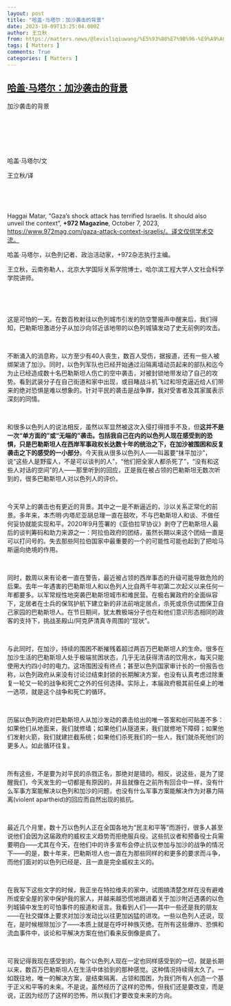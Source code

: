 ```yaml
---
layout: post
title: "哈盖·马塔尔：加沙袭击的背景"
date: 2023-10-09T13:25:04.000Z
author: 王立秋
from: https://matters.news/@levisliqiuwang/%E5%93%88%E7%9B%96-%E9%A9%AC%E5%A1%94%E5%B0%94-%E5%8A%A0%E6%B2%99%E8%A2%AD%E5%87%BB%E7%9A%84%E8%83%8C%E6%99%AF-bafybeibtqf25l7kvoxmlbvt6ioxd3jsaqv3my2ibln6kcjxrtz4ihl2zoe
tags: [ Matters ]
comments: True
categories: [ Matters ]
---
```

<!--1696857904000-->
[哈盖·马塔尔：加沙袭击的背景](https://matters.news/@levisliqiuwang/%E5%93%88%E7%9B%96-%E9%A9%AC%E5%A1%94%E5%B0%94-%E5%8A%A0%E6%B2%99%E8%A2%AD%E5%87%BB%E7%9A%84%E8%83%8C%E6%99%AF-bafybeibtqf25l7kvoxmlbvt6ioxd3jsaqv3my2ibln6kcjxrtz4ihl2zoe)
------

<div>
<p>加沙袭击的背景</p><p> </p><p> </p><p> </p><p>哈盖·马塔尔/文</p><p>王立秋/译</p><p> </p><p> </p><p>Haggai Matar, “Gaza’s shock attack has terrified Israelis. It should also unveil the context”, <strong>+972 Magazine</strong>, October 7, 2023, <a target="_blank" rel="noopener noreferrer nofollow" href="https://www.972mag.com/gaza-attack-context-israelis/%E3%80%82%E8%AF%91%E6%96%87%E4%BB%85%E4%BE%9B%E5%AD%A6%E6%9C%AF%E4%BA%A4%E6%B5%81%E3%80%82">https://www.972mag.com/gaza-attack-context-israelis/。译文仅供学术交流。</a></p><p>哈盖·马塔尔，以色列记者、政治活动家，+972杂志执行主编。</p><p>王立秋，云南弥勒人，北京大学国际关系学院博士，哈尔滨工程大学人文社会科学学院讲师。</p><p> </p><p> </p><p>这是可怕的一天。在数百枚射往以色列城市引发的防空警报声中醒来后，我们得知，巴勒斯坦激进分子从加沙向邻近该地带的以色列城镇发动了史无前例的攻击。</p><p> </p><p>不断涌入的消息称，以方至少有40人丧生，数百人受伤，据报道，还有一些人被绑架进了加沙。同时，以色列军队也已经开始通过沿隔离墙动员起来的部队和迄今为止已经造成数十名巴勒斯坦人伤亡的空中袭击，对被封锁地带发动了自己的攻势。看到武装分子在自己街道和家中出现，或目睹战斗机飞过和坦克逼近给人们带来的绝对恐惧是难以想象的。针对平民的袭击是战争罪，我对受害者及其家属表示深刻的同情。</p><p> </p><p>和很多以色列人的说法相反，虽然以军显然被这次入侵打得措手不及，但<strong>这并不是一次“单方面的”或“无端的”袭击。包括我自己在内的以色列人现在感受到的恐惧，只是巴勒斯坦人在西岸军事政权长达数十年的统治之下，在加沙被围困和反复袭击之下的感受的一小部分</strong>。今天我从很多以色列人——叫嚣要“抹平加沙”，说“这些人是野蛮人，不是可以谈判的人”，“他们把全家人都杀死了”，“没有和这些人对话的空间”的人——那里听到的回应，正是我在被占领的巴勒斯坦无数次听到的，很多巴勒斯坦人对以色列人的评价。</p><p> </p><p>今天早上的袭击也有更近的背景。其中之一是不断逼近的，沙以关系正常化的前景。多年来，本杰明·内塔尼亚胡总理一直在鼓吹，不与巴勒斯坦人和谈、不做任何妥协就能实现和平。2020年9月签署的《亚伯拉罕协议》剥夺了巴勒斯坦人最后的谈判筹码和助力来源之一：阿拉伯政府的团结，虽然长期以来这个团结一直是可以打问号的。失去那些阿拉伯国家中最重要的一个的可能性可能也起到了把哈马斯逼向绝境的作用。</p><p> </p><p>同时，数周以来有论者一直在警告，最近被占领的西岸事态的升级可能导致危险的后果。去年一年遇害的巴勒斯坦人和以色列人比自两千年初第二次起义以来任何一年都要多。以军常规性地突袭巴勒斯坦城市和难民营。在极右翼政府的全面纵容下，定居者在士兵的保驾护航下建立新的非法前哨定居点，杀死或杀伤试图保卫自己家园的巴勒斯坦人。在节日期间，犹太教极端分子也在和他们意识形态相同的政客的支持下，挑战圣殿山/阿克萨清真寺周围的“现状”。</p><p> </p><p>与此同时，在加沙，持续的围困不断摧残着超过两百万巴勒斯坦人的生命。很多在加沙生活的巴勒斯坦人处于极端贫困状态，几乎无法获得清洁的饮用水，每天只能使用大约四小时的电力。这场围困没有终点；甚至以色列国家审计长的一份报告也称，以色列政府从来没有讨论过结束封锁的长期解决方案，也没有认真考虑过除重复一轮又一轮的战争和死亡之外的任何选择。实际上，本届政府极其前任桌上的唯一选项，就是这个战争和死亡的循环。</p><p> </p><p>历届以色列政府对巴勒斯坦人从加沙发动的袭击给出的唯一答案和创可贴差不多：如果他们从地面来，我们就修墙；如果他们从隧道来，我们就修地下障碍；如果他们发射火箭，我们就建拦截系统；如果他们杀死我们的一些人，我们就杀死他们的更多人。如此循环往复。</p><p> </p><p>所有这些，不是要为对平民的杀戮正名，那绝对是错的。相反，说这些，是为了提醒我们，今天发生的一切都是有原因的，并且就像在之前所有回合中一样，没有什么军事方案能解决以色列和加沙的问题，也没有什么军事方案能解决作为对暴力隔离(violent apartheid)的回应而自然出现的抵抗。</p><p> </p><p>最近几个月里，数十万以色列人正在全国各地为“民主和平等”而游行，很多人甚至说他们会因为这届政府的威权主义趋势而拒绝服兵役。这些抗议者和预备役士兵需要明白——尤其在今天，在他们中的许多宣布会停止抗议参加与加沙的战争的情况下——的是，数十年来，巴勒斯坦人也一直在为那些同样的和更多的要求而斗争，而他们面对的以色列已经是、且一直是完全威权主义的。</p><p> </p><p>在我写下这些文字的时候，我正坐在特拉维夫的家中，试图搞清楚怎样在没有避难所或安全屋的家中保护我的家人，并越来越恐慌地跟进着关于加沙附近遇袭的以色列城镇中发生的可怕事件的报道和谣言。我看到人们——其中一些还是我的朋友——在社交媒体上要求对加沙发动比以往更加凶猛的进攻。一些以色列人还说，现在，是时候根除加沙了——本质上就是在呼吁种族灭绝。在所有这些爆炸、恐惧和流血事件中，谈论和平解决方案在他们看来反倒像是疯了。</p><p> </p><p>可我记得我现在感受到的，每个以色列人现在一定也同样感受到的一切，就是长期以来，数百万巴勒斯坦人在生活中体验到的那种感觉。这种情况持续得太久了。一如既往地，唯一的解决方案，是结束隔离、占领和围困，为我们所有人创造一个基于正义和平等的未来。不是说，虽然经历了这样的恐怖，但我们还是要改变，而是说，正因为经历了这样的恐怖，所以我们才要改变未来的方向。</p>
</div>

